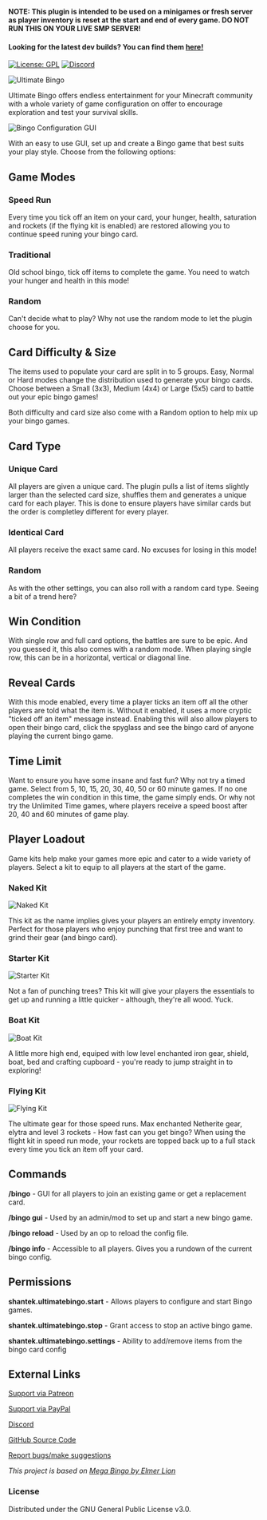 **NOTE: This plugin is intended to be used on a minigames or fresh server as player inventory is reset at the start and end of every game. DO NOT RUN THIS ON YOUR LIVE SMP SERVER!**

#### Looking for the latest dev builds? You can find them [here!](https://shantek.dev/job/UltimateBingo/)

[![License: GPL](https://img.shields.io/badge/license-GPL-blue.svg)](LICENSE)
[![Discord](https://img.shields.io/discord/628396916639793152.svg?color=%237289da&label=discord)](https://shantek.co/discord)

![Ultimate Bingo](https://cdn.modrinth.com/data/cached_images/84531613476ecfe43f1395c2bc048ad116089561.png)

Ultimate Bingo offers endless entertainment for your Minecraft community with a whole variety of game configuration on offer to encourage exploration and test your survival skills.

![Bingo Configuration GUI](https://cdn.modrinth.com/data/cached_images/8f401dc509c050112644e16cfc325969f94441e0.png)

With an easy to use GUI, set up and create a Bingo game that best suits your play style. Choose from the following options:

## Game Modes
### Speed Run
Every time you tick off an item on your card, your hunger, health, saturation and rockets (if the flying kit is enabled) are restored allowing you to continue speed runing your bingo card.

### Traditional
Old school bingo, tick off items to complete the game. You need to watch your hunger and health in this mode!

### Random
Can't decide what to play? Why not use the random mode to let the plugin choose for you.

## Card Difficulty & Size
The items used to populate your card are split in to 5 groups. Easy, Normal or Hard modes change the distribution used to generate your bingo cards. Choose between a Small (3x3), Medium (4x4) or Large (5x5) card to battle out your epic bingo games!

Both difficulty and card size also come with a Random option to help mix up your bingo games.

## Card Type
### Unique Card
All players are given a unique card. The plugin pulls a list of items slightly larger than the selected card size, shuffles them and generates a unique card for each player. This is done to ensure players have similar cards but the order is completley different for every player.

### Identical Card
All players receive the exact same card. No excuses for losing in this mode!

### Random
As with the other settings, you can also roll with a random card type. Seeing a bit of a trend here?

## Win Condition
With single row and full card options, the battles are sure to be epic. And you guessed it, this also comes with a random mode. When playing single row, this can be in a horizontal, vertical or diagonal line.

## Reveal Cards
With this mode enabled, every time a player ticks an item off all the other players are told what the item is. Without it enabled, it uses a more cryptic "ticked off an item" message instead. Enabling this will also allow players to open their bingo card, click the spyglass and see the bingo card of anyone playing the current bingo game.

## Time Limit
Want to ensure you have some insane and fast fun? Why not try a timed game. Select from 5, 10, 15, 20, 30, 40, 50 or 60 minute games. If no one completes the win condition in this time, the game simply ends. Or why not try the Unlimited Time games, where players receive a speed boost after 20, 40 and 60 minutes of game play.

## Player Loadout
Game kits help make your games more epic and cater to a wide variety of players. Select a kit to equip to all players at the start of the game.

### Naked Kit
![Naked Kit](https://cdn.modrinth.com/data/cached_images/ee2fb553c2bd1e69c3709b590bef07f333c4c67e.png)

This kit as the name implies gives your players an entirely empty inventory. Perfect for those players who enjoy punching that first tree and want to grind their gear (and bingo card).

### Starter Kit
![Starter Kit](https://cdn.modrinth.com/data/cached_images/c63250f69bef34e6fdbfe0e576b6e44caf02f6a9.png)

Not a fan of punching trees? This kit will give your players the essentials to get up and running a little quicker - although, they're all wood. Yuck.

### Boat Kit
![Boat Kit](https://cdn.modrinth.com/data/cached_images/e2dfbda6a22366838c9d78638257e26c9e7d386e.png)

A little more high end, equiped with low level enchanted iron gear, shield, boat, bed and crafting cupboard - you're ready to jump straight in to exploring!

### Flying Kit
![Flying Kit](https://cdn.modrinth.com/data/cached_images/a03074d612937330316294f03f507336f4745c25.png)

The ultimate gear for those speed runs. Max enchanted Netherite gear, elytra and level 3 rockets - How fast can you get bingo? When using the flight kit in speed run mode, your rockets are topped back up to a full stack every time you tick an item off your card.

## Commands

**/bingo** - GUI for all players to join an existing game or get a replacement card.

**/bingo gui** - Used by an admin/mod to set up and start a new bingo game.

**/bingo reload** - Used by an op to reload the config file.

**/bingo info** - Accessible to all players. Gives you a rundown of the current bingo config.

## Permissions

**shantek.ultimatebingo.start** - Allows players to configure and start Bingo games.

**shantek.ultimatebingo.stop** - Grant access to stop an active bingo game.

**shantek.ultimatebingo.settings** - Ability to add/remove items from the bingo card config


## External Links

[Support via Patreon](https://shantek.co/patreon)

[Support via PayPal](https://shantek.co/bingo-donate)

[Discord](https://shantek.co/discord)

[GitHub Source Code](https://github.com/shantek/UltimateBingo)

[Report bugs/make suggestions](https://github.com/shantek/UltimateBingo/issues)

_This project is based on [Mega Bingo by Elmer Lion](https://github.com/ElmerLion/megabingo)_


### License
Distributed under the GNU General Public License v3.0.